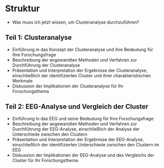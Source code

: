 # Struktur

- Was muss ich jetzt wissen, um Clusteranalyse durchzuführen?
  
## Teil 1: Clusteranalyse
- Einführung in das Konzept der Clusteranalyse und ihre Bedeutung für Ihre Forschungsfrage
- Beschreibung der angewandten Methoden und Verfahren zur Durchführung der Clusteranalyse
- Präsentation und Interpretation der Ergebnisse der Clusteranalyse, einschließlich der identifizierten Cluster und ihrer charakteristischen Merkmale
- Diskussion der Implikationen der Clusteranalyse für Ihr Forschungsthema

## Teil 2: EEG-Analyse und Vergleich der Cluster
- Einführung in das EEG und seine Bedeutung für Ihre Forschungsfrage
- Beschreibung der angewandten Methoden und Verfahren zur Durchführung der EEG-Analyse, einschließlich der Analyse der Unterschiede zwischen den Clustern
- Präsentation und Interpretation der Ergebnisse der EEG-Analyse, einschließlich der identifizierten Unterschiede zwischen den Clustern im EEG
- Diskussion der Implikationen der EEG-Analyse und des Vergleichs der Cluster für Ihr Forschungsthema
